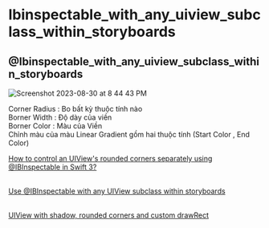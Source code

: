# Ibinspectable_with_any_uiview_subclass_within_storyboards
## @Ibinspectable_with_any_uiview_subclass_within_storyboards <br>
![Screenshot 2023-08-30 at 8 44 43 PM](https://github.com/Experimenters1/ibinspectable_with_any_uiview_subclass_within_storyboards/assets/64000769/773246fc-3a52-4d1c-a37f-bafb7cdb58e8)

Corner Radius : Bo bất kỳ thuộc tính nào <br>
Borner Width : Độ dày của viền <br>
Borner   Color  : Màu của Viền <br>
Chỉnh màu của màu Linear Gradient gồm hai thuộc tính (Start Color , End Color) <br>

[How to control an UIView's rounded corners separately using @IBInspectable in Swift 3?](https://stackoverflow.com/questions/45237863/how-to-control-an-uiviews-rounded-corners-separately-using-ibinspectable-in-sw) <br><br>

[Use @IBInspectable with any UIView subclass within storyboards](https://stackoverflow.com/questions/55664276/use-ibinspectable-with-any-uiview-subclass-within-storyboards) <br><br>

[UIView with shadow, rounded corners and custom drawRect](https://stackoverflow.com/questions/25591389/uiview-with-shadow-rounded-corners-and-custom-drawrect) <br><br>

